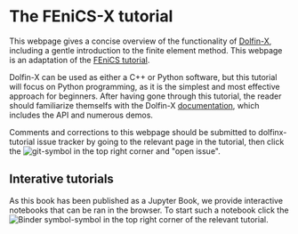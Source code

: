 # The FEniCS-X tutorial
This webpage gives a concise overview of the functionality of [Dolfin-X](https://github.com/FEniCS/dolfinx/), including a gentle introduction to the finite element method. This webpage is an adaptation of the [FEniCS tutorial](https://www.springer.com/gp/book/9783319524610).

Dolfin-X can be used as either a C++ or Python software, but this tutorial will focus on Python programming, as it is the simplest and most effective approach for beginners. After having gone through this tutorial, the reader should familiarize themselfs with the Dolfin-X [documentation](https://fenicsproject.org/docs/dolfinx/dev/python/), which includes the API and numerous demos.

Comments and corrections to this webpage should be submitted to dolfinx-tutorial issue tracker by going to the relevant page in the tutorial, then click the ![git](git.png)-symbol in the top right corner and "open issue".

## Interative tutorials
As this book has been published as a Jupyter Book, we provide interactive notebooks that can be ran in the browser. To start such a notebook click the ![Binder symbol](binder.png)-symbol in the top right corner of the relevant tutorial.


